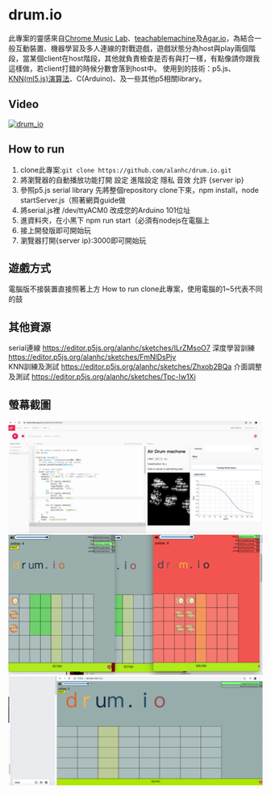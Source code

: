drum.io
=====
此專案的靈感來自[Chrome Music Lab](https://musiclab.chromeexperiments.com/Experiments)、[teachablemachine](https://teachablemachine.withgoogle.com/)及[Agar.io](https://agar.io/?)，為結合一般互動裝置、機器學習及多人連線的對戰遊戲，遊戲狀態分為host與play兩個階段，當某個client在host階段，其他就負責檢查是否有與打一樣，有點像請你跟我這樣做，若client打錯的時候分數會落到host中。
使用到的技術：p5.js、[KNN(ml5.js)演算法](https://ml5js.org/reference/api-KNNClassifier/)、C(Arduino)、及一些其他p5相關library。

## Video
[![drum_io](http://img.youtube.com/vi/82d7E0uENcg/0.jpg)](https://youtu.be/82d7E0uENcg)

## How to run
1. clone此專案:```git clone https://github.com/alanhc/drum.io.git```
2. 將瀏覽器的自動播放功能打開 設定 進階設定 隱私 音效 允許 {server ip}
3. 參照p5.js serial library 先將整個repository clone下來，npm install，node startServer.js（照著網頁guide做 
4. 將serial.js裡 /dev/ttyACM0 改成您的Arduino 101位址
5. 進資料夾，在小黑下 npm run start（必須有nodejs在電腦上
6. 接上開發版即可開始玩
7. 瀏覽器打開{server ip}:3000即可開始玩

## 遊戲方式
電腦版不接裝置直接照著上方 How to run clone此專案，使用電腦的1~5代表不同的鼓

## 其他資源
serial連線 https://editor.p5js.org/alanhc/sketches/ILrZMsoO7
深度學習訓練 https://editor.p5js.org/alanhc/sketches/FmNlDsPjv     
KNN訓練及測試 https://editor.p5js.org/alanhc/sketches/Zhxob2BQa
介面調整及測試 https://editor.p5js.org/alanhc/sketches/Tpc-lw1Xi

## 螢幕截圖
![](img/Screen1.png)
![](img/Screen2.png)
![](img/Screen3.png)
